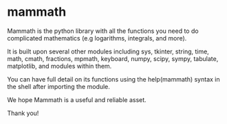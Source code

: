 # mammath

Mammath is the python library with all the functions you need to do complicated mathematics (e.g logarithms, integrals, and more).

It is built upon several other modules including sys, tkinter, string, time, math, cmath, fractions, mpmath, keyboard, numpy, scipy, sympy, tabulate, matplotlib, and modules within them.

You can have full detail on its functions using the help(mammath) syntax in the shell after importing the module.

We hope Mammath is a useful and reliable asset.

Thank you!